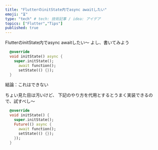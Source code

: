 ```yaml
---
title: "FlutterのinitState内でasync awaitしたい"
emoji: "⏳"
type: "tech" # tech: 技術記事 / idea: アイデア
topics: ["Flutter","Tips"]
published: true
---
```


FlutterのinitState内でasync awaitしたい〜
よし、書いてみよう

```dart
  @override
  void initState() async {
    super.initState();
      await function();
      setState(() {});
  }
```

結論：これはできない

ちょい見た目は汚いけど、
下記のやり方を代用とするとうまく実装できるので、試すべし〜

```dart
  @override
  void initState() {
    super.initState();
    Future(() async {
      await function();
      setState(() {});
    });
  }
```